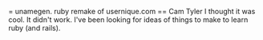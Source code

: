 = unamegen. ruby remake of usernique.com
== Cam Tyler
I thought it was cool.
It didn't work.
I've been looking for ideas of things to make to learn ruby (and rails).


